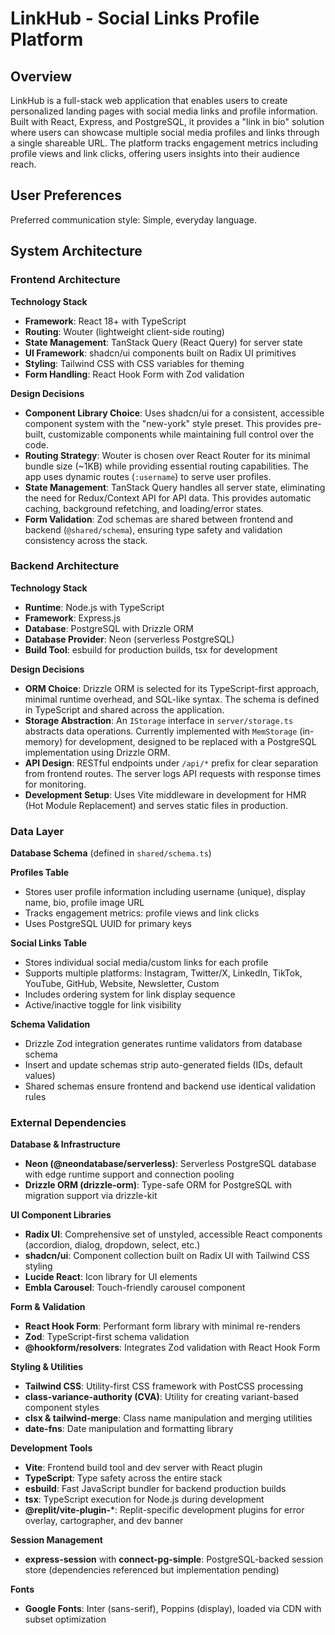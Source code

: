 # LinkHub - Social Links Profile Platform

## Overview

LinkHub is a full-stack web application that enables users to create personalized landing pages with social media links and profile information. Built with React, Express, and PostgreSQL, it provides a "link in bio" solution where users can showcase multiple social media profiles and links through a single shareable URL. The platform tracks engagement metrics including profile views and link clicks, offering users insights into their audience reach.

## User Preferences

Preferred communication style: Simple, everyday language.

## System Architecture

### Frontend Architecture

**Technology Stack**
- **Framework**: React 18+ with TypeScript
- **Routing**: Wouter (lightweight client-side routing)
- **State Management**: TanStack Query (React Query) for server state
- **UI Framework**: shadcn/ui components built on Radix UI primitives
- **Styling**: Tailwind CSS with CSS variables for theming
- **Form Handling**: React Hook Form with Zod validation

**Design Decisions**
- **Component Library Choice**: Uses shadcn/ui for a consistent, accessible component system with the "new-york" style preset. This provides pre-built, customizable components while maintaining full control over the code.
- **Routing Strategy**: Wouter is chosen over React Router for its minimal bundle size (~1KB) while providing essential routing capabilities. The app uses dynamic routes (`:username`) to serve user profiles.
- **State Management**: TanStack Query handles all server state, eliminating the need for Redux/Context API for API data. This provides automatic caching, background refetching, and loading/error states.
- **Form Validation**: Zod schemas are shared between frontend and backend (`@shared/schema`), ensuring type safety and validation consistency across the stack.

### Backend Architecture

**Technology Stack**
- **Runtime**: Node.js with TypeScript
- **Framework**: Express.js
- **Database**: PostgreSQL with Drizzle ORM
- **Database Provider**: Neon (serverless PostgreSQL)
- **Build Tool**: esbuild for production builds, tsx for development

**Design Decisions**
- **ORM Choice**: Drizzle ORM is selected for its TypeScript-first approach, minimal runtime overhead, and SQL-like syntax. The schema is defined in TypeScript and shared across the application.
- **Storage Abstraction**: An `IStorage` interface in `server/storage.ts` abstracts data operations. Currently implemented with `MemStorage` (in-memory) for development, designed to be replaced with a PostgreSQL implementation using Drizzle ORM.
- **API Design**: RESTful endpoints under `/api/*` prefix for clear separation from frontend routes. The server logs API requests with response times for monitoring.
- **Development Setup**: Uses Vite middleware in development for HMR (Hot Module Replacement) and serves static files in production.

### Data Layer

**Database Schema** (defined in `shared/schema.ts`)

**Profiles Table**
- Stores user profile information including username (unique), display name, bio, profile image URL
- Tracks engagement metrics: profile views and link clicks
- Uses PostgreSQL UUID for primary keys

**Social Links Table**
- Stores individual social media/custom links for each profile
- Supports multiple platforms: Instagram, Twitter/X, LinkedIn, TikTok, YouTube, GitHub, Website, Newsletter, Custom
- Includes ordering system for link display sequence
- Active/inactive toggle for link visibility

**Schema Validation**
- Drizzle Zod integration generates runtime validators from database schema
- Insert and update schemas strip auto-generated fields (IDs, default values)
- Shared schemas ensure frontend and backend use identical validation rules

### External Dependencies

**Database & Infrastructure**
- **Neon (@neondatabase/serverless)**: Serverless PostgreSQL database with edge runtime support and connection pooling
- **Drizzle ORM (drizzle-orm)**: Type-safe ORM for PostgreSQL with migration support via drizzle-kit

**UI Component Libraries**
- **Radix UI**: Comprehensive set of unstyled, accessible React components (accordion, dialog, dropdown, select, etc.)
- **shadcn/ui**: Component collection built on Radix UI with Tailwind CSS styling
- **Lucide React**: Icon library for UI elements
- **Embla Carousel**: Touch-friendly carousel component

**Form & Validation**
- **React Hook Form**: Performant form library with minimal re-renders
- **Zod**: TypeScript-first schema validation
- **@hookform/resolvers**: Integrates Zod validation with React Hook Form

**Styling & Utilities**
- **Tailwind CSS**: Utility-first CSS framework with PostCSS processing
- **class-variance-authority (CVA)**: Utility for creating variant-based component styles
- **clsx & tailwind-merge**: Class name manipulation and merging utilities
- **date-fns**: Date manipulation and formatting library

**Development Tools**
- **Vite**: Frontend build tool and dev server with React plugin
- **TypeScript**: Type safety across the entire stack
- **esbuild**: Fast JavaScript bundler for backend production builds
- **tsx**: TypeScript execution for Node.js during development
- **@replit/vite-plugin-***: Replit-specific development plugins for error overlay, cartographer, and dev banner

**Session Management**
- **express-session** with **connect-pg-simple**: PostgreSQL-backed session store (dependencies referenced but implementation pending)

**Fonts**
- **Google Fonts**: Inter (sans-serif), Poppins (display), loaded via CDN with subset optimization